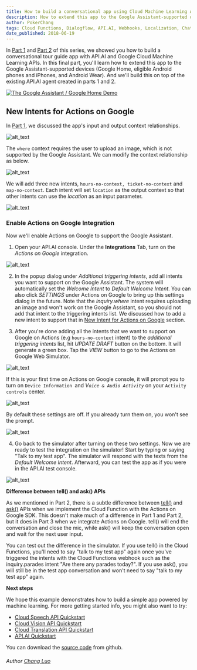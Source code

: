 ```yaml
---
title: How to build a conversational app using Cloud Machine Learning APIs Part 3 of 3
description: How to extend this app to the Google Assistant-supported devices, such as Google Home, eligible Android phones and iPhones, and Android Wear. You'll build this on top of the existing API.AI agent created in parts 1 and 2.
author: PokerChang
tags: Cloud Functions, Dialogflow, API.AI, Webhooks, Localization, Chatbot, Machine Learning API, Translation, Vision, Speech
date_published: 2018-06-19
---
```

In [Part 1] and [Part 2] of this series, we showed you how to build a conversational tour guide app with API.AI and Google Cloud Machine Learning APIs. In this final part, you'll learn how to extend this app to the Google Assistant-supported devices (Google Home, eligible Android phones and iPhones, and Android Wear). And we'll build this on top of the existing API.AI agent created in parts 1 and 2.


[![The Google Assistant / Google Home Demo](http://img.youtube.com/vi/_x5rlkpZiyc/0.jpg)](https://youtu.be/_x5rlkpZiyc)


## New Intents for Actions on Google

In [Part 1], we discussed the app's input and output context relationships. 

![alt_text](https://storage.googleapis.com/gcp-community/tutorials/ios-chatbot-part-3/conversational-app-p3-3.png "Contexts without the Assistant")

The `where` context requires the user to upload an image, which is not supported by the Google Assistant. We can modify the context relationship as below. 



![alt_text](https://storage.googleapis.com/gcp-community/tutorials/ios-chatbot-part-3/conversational-app-p3-8.png "Contexts with the Assistant")


We will add three new intents, `hours-no-context, ticket-no-context` and `map-no-context`. Each intent will set `location` as the output context so that other intents can use the _location_ as an input parameter.


![alt_text](https://storage.googleapis.com/gcp-community/tutorials/ios-chatbot-part-3/conversational-app-p3-5.png "Contexts Screenshot")


### Enable Actions on Google Integration

Now we'll enable Actions on Google to support the Google Assistant.

1. Open your API.AI console. Under the **Integrations** Tab, turn on the _Actions on Google_ integration.


![alt_text](https://storage.googleapis.com/gcp-community/tutorials/ios-chatbot-part-3/conversational-app-p3-1.png "Enable Actions on Google Integration")


2. In the popup dialog under _Additional triggering intents_, add all intents  you want to support on the Google Assistant. The system will automatically set the _Welcome Intent_ to _Default Welcome Intent_. You can also click _SETTINGS_ under Actions on Google to bring up this settings dialog in the future. Note that the _inquiry.where_ intent requires uploading an image and won't work on the Google Assistant, so you should not  add that intent to the triggering intents list. We discussed how to add a new intent to support that in [New Intent for Actions on Google](#heading=actions) section.

3. After you're done adding all the intents that we want to support on Google on Actions (e.g `hours-no-context` intent) to the _additional triggering intents_ list, hit _UPDATE DRAFT_ button on the bottom. It will generate a green box. Tap the _VIEW_ button to go to the Actions on Google Web Simulator.


![alt_text](https://storage.googleapis.com/gcp-community/tutorials/ios-chatbot-part-3/conversational-app-p3-4.png "Actions on Google Intents")


If this is your first time on Actions on Google console, it will prompt you to turn on <code>Device Information<em> </em></code>and <em>V<code>oice & Audio Activity</code></em> on your <code>Activity controls</code> center. 


![alt_text](https://storage.googleapis.com/gcp-community/tutorials/ios-chatbot-part-3/conversational-app-p3-2.png "Actions on Google Simulator")


By default these settings are off. If you already turn them on, you won't see the prompt.



![alt_text](https://storage.googleapis.com/gcp-community/tutorials/ios-chatbot-part-3/conversational-app-p3-7.png "Device Information and Voice & Audio Activity Screenshot")


4. Go back to the simulator after turning on these two settings. Now we are ready to test the integration on the simulator! Start by typing or saying "Talk to my test app". The simulator will respond with the texts from the _Default Welcome Intent_. Afterward, you can test the app as if you were in the API.AI test console.


![alt_text](https://storage.googleapis.com/gcp-community/tutorials/ios-chatbot-part-3/conversational-app-p3-9.png "Actions on Google Test Console")


**Difference between tell() and ask() APIs**

As we mentioned in Part 2, there is a subtle difference between [tell()](https://developers.google.com/actions/reference/nodejs/ActionsSdkApp#tell) and [ask()](https://developers.google.com/actions/reference/nodejs/ActionsSdkApp#ask) APIs when we implement the Cloud Function with the Actions on Google SDK. This doesn't make much of a difference in Part 1 and Part 2, but it does in Part 3 when we integrate Actions on Google. tell() will end the conversation and close the mic, while ask() will keep the conversation open and wait for the next user input.

You can test out the difference in the simulator. If you use tell() in the Cloud Functions, you'll need to  say "talk to my test app" again once you've triggered the intents with the Cloud Functions webhook such as the inquiry.parades intent "Are there any parades today?". If you use ask(), you will still be in the test app conversation and won't need to say "talk to my test app" again.

**Next steps**

We hope this example demonstrates how to build a simple app powered by machine learning. For more getting started info, you might also want to try:



*   [Cloud Speech API Quickstart](https://cloud.google.com/speech/docs/getting-started)
*   [Cloud Vision API Quickstart](https://cloud.google.com/vision/docs/quickstart)
*   [Cloud Translation API Quickstart](https://cloud.google.com/translate/docs/getting-started)
*   [API.AI Quickstart](https://api.ai/docs/getting-started/basics)

You can download the [source code](https://github.com/google/ios-chatbot) from github.

[Part 1]: https://cloud.google.com/community/tutorials/ios-chatbot/index.html
[Part 2]: https://cloud.google.com/community/tutorials/ios-chatbot-part-2/

###### Author [Chang Luo](https://www.linkedin.com/in/changluo)
